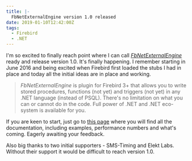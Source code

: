 ```yaml
---
title: |-
  FbNetExternalEngine version 1.0 released
date: 2019-01-10T12:42:00Z
tags:
  - Firebird
  - .NET
---
```

I'm so excited to finally reach point where I can call [_FbNetExternalEngine_][1] ready and release version 1.0. It's finally happening. I remember starting in June 2016 and being excited when Firebird first loaded the stubs I had in place and today all the initial ideas are in place and working.

<!-- excerpt -->

> _FbNetExternalEngine_ is plugin for Firebird 3+ that allows you to write stored procedures, functions (not yet) and triggers (not yet) in any .NET language (instead of PSQL). There's no limitation on what you can or cannot do in the code. Full power of .NET and .NET eco-system is available for you.

If you are keen to start, just go to [this page][1] where you will find all the documentation, including examples, performance numbers and what's coming. Eagerly awaiting your feedback.

Also big thanks to two initial supporters - SMS-Timing and Elekt Labs. Without their support it would be difficult to reach version 1.0.

[1]: /tools/fb-net-external-engine